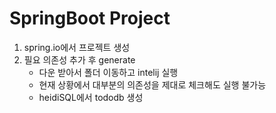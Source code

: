 # SpringBoot Project
1. spring.io에서 프로젝트 생성
2. 필요 의존성 추가 후 generate
   - 다운 받아서 폴더 이동하고 intelij 실행
   - 현재 상황에서 대부분의 의존성을 제대로 체크해도 실행 불가능
   - heidiSQL에서 tododb 생성